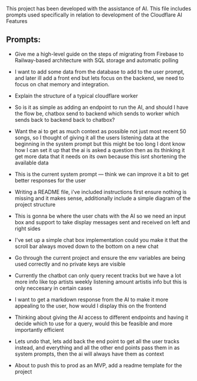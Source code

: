 This project has been developed with the assistance of AI. This file includes prompts used specifically in relation to development of the Cloudflare AI Features

## Prompts:

- Give me a high-level guide on the steps of migrating from Firebase to Railway-based architecture with SQL storage and automatic polling

- I want to add some data from the database to add to the user prompt, and later ill add a front end but lets focus on the backend, we need to focus on chat memory and integration.

- Explain the structure of a typical cloudflare worker

- So is it as simple as adding an endpoint to run the AI, and should I have the flow be, chatbox send to backend which sends to worker which sends back to backend back to chatbox?

- Want the ai to get as much context as possible not just most recent 50 songs, so I thought of giving it all the users listening data at the beginning in the system prompt but this might be too long I dont know how I can set it up that the ai is asked a question then as its thinking it get more data that it needs on its own because this isnt shortening the available data

- This is the current system prompt — think we can improve it a bit to get better responses for the user

- Writing a README file, i've included instructions first ensure nothing is missing and it makes sense, additionally include a simple diagram of the project structure

- This is gonna be where the user chats with the AI so we need an input box and support to take display messages sent and received on left and right sides

- I've set up a simple chat box implementation could you make it that the scroll bar always moved down to the bottom on a new chat

- Go through the current project and ensure the env variables are being used correctly and no private keys are visible 

- Currently the chatbot can only query recent tracks but we have a lot more info like top artists weekly listening amount artistis info but this is only neccesary in certain cases

- I want to get a markdown response from the AI to make it more appealing to the user, how would I display this on the frontend

- Thinking about giving the AI access to different endpoints and having it decide which to use for a query, would this be feasible and more importantly efficient

- Lets undo that, lets add back the end point to get all the user tracks instead, and everything and all the other end points pass them in as system prompts, then the ai will always have them as context

- About to push this to prod as an MVP, add a readme template for the project
